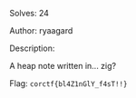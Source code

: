 Solves: 24

Author: ryaagard 

Description:

A heap note written in... zig?

Flag: `corctf{bl4Z1nGlY_f4sT!!}`
